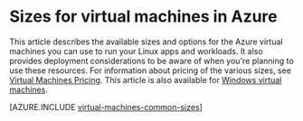 <properties
 pageTitle="Linux VM sizes | Azure"
 description="Lists the different sizes available for Linux virtual machines in Azure."
 services="virtual-machines-linux"
 documentationCenter=""
 authors="cynthn"
 manager="timlt"
 editor=""
 tags="azure-resource-manager,azure-service-management"/>

<tags
ms.service="virtual-machines-linux"
 ms.devlang="na"
 ms.topic="article"
 ms.tgt_pltfrm="vm-linux"
 ms.workload="infrastructure-services"
 ms.date="08/29/2016"
 wacn.date=""
 ms.author="cynthn"/>

# Sizes for virtual machines in Azure

This article describes the available sizes and options for the Azure virtual machines you can use to run your Linux apps and workloads. It also provides deployment considerations to be aware of when you're planning to use these resources. For information about pricing of the various sizes, see [Virtual Machines Pricing](/pricing/details/virtual-machines/). This article is also available for [Windows virtual machines](/documentation/articles/virtual-machines-windows-sizes/).

[AZURE.INCLUDE [virtual-machines-common-sizes](../../includes/virtual-machines-common-sizes.md)]

